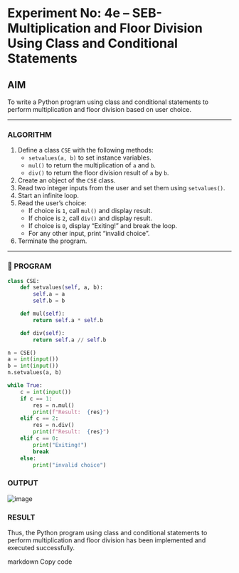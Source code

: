 # Experiment No: 4e – SEB-Multiplication and Floor Division Using Class and Conditional Statements

## AIM  
To write a Python program using class and conditional statements to perform multiplication and floor division based on user choice.

---

### ALGORITHM  
1. Define a class `CSE` with the following methods:  
   - `setvalues(a, b)` to set instance variables.  
   - `mul()` to return the multiplication of `a` and `b`.  
   - `div()` to return the floor division result of `a` by `b`.  
2. Create an object of the `CSE` class.  
3. Read two integer inputs from the user and set them using `setvalues()`.  
4. Start an infinite loop.  
5. Read the user’s choice:  
   - If choice is `1`, call `mul()` and display result.  
   - If choice is `2`, call `div()` and display result.  
   - If choice is `0`, display “Exiting!” and break the loop.  
   - For any other input, print “invalid choice”.  
6. Terminate the program.

---

### 🧾 PROGRAM

```python
class CSE:
    def setvalues(self, a, b):
        self.a = a
        self.b = b

    def mul(self):
        return self.a * self.b

    def div(self):
        return self.a // self.b

n = CSE()
a = int(input())
b = int(input())
n.setvalues(a, b)

while True:
    c = int(input())
    if c == 1:
        res = n.mul()
        print(f"Result:  {res}")
    elif c == 2:
        res = n.div()
        print(f"Result:  {res}")
    elif c == 0:
        print("Exiting!")
        break
    else:
        print("invalid choice")

```

### OUTPUT
![image](https://github.com/user-attachments/assets/ec015c1d-4088-4892-8482-a583d75d52a9)

### RESULT
Thus, the Python program using class and conditional statements to perform multiplication and floor division has been implemented and executed successfully.

markdown
Copy code
